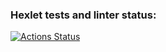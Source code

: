 ### Hexlet tests and linter status:
[![Actions Status](https://github.com/denis-klopyshko/js-async-project-lvl3/workflows/hexlet-check/badge.svg)](https://github.com/denis-klopyshko/js-async-project-lvl3/actions)